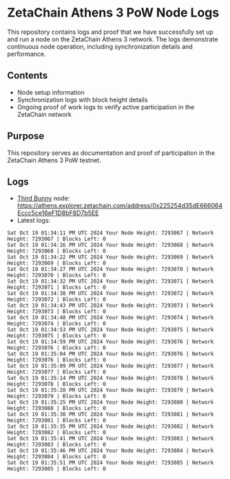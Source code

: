 # ZetaChain Athens 3 PoW Node Logs
This repository contains logs and proof that we have successfully set up and run a node on the ZetaChain Athens 3 network. The logs demonstrate continuous node operation, including synchronization details and performance.

## Contents
- Node setup information
- Synchronization logs with block height details
- Ongoing proof of work logs to verify active participation in the ZetaChain network

## Purpose
This repository serves as documentation and proof of participation in the ZetaChain Athens 3 PoW testnet.

## Logs

- [Third Bunny](https://thirdbunny.xyz/) node: https://athens.explorer.zetachain.com/address/0x225254d35dE666064Eccc5ce16eF1D8bF8D7b5EE
- Latest logs:
```
Sat Oct 19 01:34:11 PM UTC 2024 Your Node Height: 7293067 | Network Height: 7293067 | Blocks Left: 0
Sat Oct 19 01:34:16 PM UTC 2024 Your Node Height: 7293068 | Network Height: 7293068 | Blocks Left: 0
Sat Oct 19 01:34:22 PM UTC 2024 Your Node Height: 7293069 | Network Height: 7293069 | Blocks Left: 0
Sat Oct 19 01:34:27 PM UTC 2024 Your Node Height: 7293070 | Network Height: 7293070 | Blocks Left: 0
Sat Oct 19 01:34:32 PM UTC 2024 Your Node Height: 7293071 | Network Height: 7293071 | Blocks Left: 0
Sat Oct 19 01:34:38 PM UTC 2024 Your Node Height: 7293072 | Network Height: 7293072 | Blocks Left: 0
Sat Oct 19 01:34:43 PM UTC 2024 Your Node Height: 7293073 | Network Height: 7293073 | Blocks Left: 0
Sat Oct 19 01:34:48 PM UTC 2024 Your Node Height: 7293074 | Network Height: 7293074 | Blocks Left: 0
Sat Oct 19 01:34:53 PM UTC 2024 Your Node Height: 7293075 | Network Height: 7293075 | Blocks Left: 0
Sat Oct 19 01:34:59 PM UTC 2024 Your Node Height: 7293076 | Network Height: 7293076 | Blocks Left: 0
Sat Oct 19 01:35:04 PM UTC 2024 Your Node Height: 7293076 | Network Height: 7293076 | Blocks Left: 0
Sat Oct 19 01:35:09 PM UTC 2024 Your Node Height: 7293077 | Network Height: 7293077 | Blocks Left: 0
Sat Oct 19 01:35:14 PM UTC 2024 Your Node Height: 7293078 | Network Height: 7293078 | Blocks Left: 0
Sat Oct 19 01:35:20 PM UTC 2024 Your Node Height: 7293079 | Network Height: 7293079 | Blocks Left: 0
Sat Oct 19 01:35:25 PM UTC 2024 Your Node Height: 7293080 | Network Height: 7293080 | Blocks Left: 0
Sat Oct 19 01:35:30 PM UTC 2024 Your Node Height: 7293081 | Network Height: 7293081 | Blocks Left: 0
Sat Oct 19 01:35:35 PM UTC 2024 Your Node Height: 7293082 | Network Height: 7293082 | Blocks Left: 0
Sat Oct 19 01:35:41 PM UTC 2024 Your Node Height: 7293083 | Network Height: 7293083 | Blocks Left: 0
Sat Oct 19 01:35:46 PM UTC 2024 Your Node Height: 7293084 | Network Height: 7293084 | Blocks Left: 0
Sat Oct 19 01:35:51 PM UTC 2024 Your Node Height: 7293085 | Network Height: 7293085 | Blocks Left: 0
```
